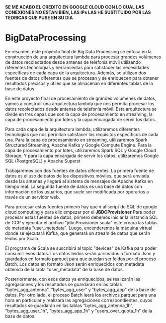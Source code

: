 #### SE ME ACABO EL CREDITO EN GOOGLE CLOUD CON LO CUAL LAS CONEXIONES NO ESTAN BIEN, LAS IPs LAS HE SUSTITUIDO POR LAS TEORICAS QUE PUSE EN SU DIA

# BigDataProcessing

En resumen, este proyecto final de Big Data Processing se enfoca en la construcción de una arquitectura lambda para procesar grandes volúmenes de datos recolectados desde antenas de telefonía móvil utilizando diferentes tecnologías y herramientas para satisfacer las necesidades específicas de cada capa de la arquitectura. Además, se utilizan dos fuentes de datos diferentes que se procesan y se enriquecen para obtener resultados precisos y útiles que se almacenan en diferentes tablas de la base de datos.

En este proyecto final de procesamiento de grandes volúmenes de datos, vamos a construir una arquitectura lambda que nos permita procesar los datos recolectados desde antenas de telefonía móvil. Esta arquitectura se divide en tres capas que son la capa de procesamiento en streaming, la capa de procesamiento por lotes y la capa encargada de servir los datos.

Para cada capa de la arquitectura lambda, utilizaremos diferentes tecnologías que nos permitan satisfacer los requisitos específicos de cada una. Para la capa de procesamiento en streaming, utilizaremos Spark Structured Streaming, Apache Kafka y Google Compute Engine. Para la capa de procesamiento por lotes, utilizaremos Spark SQL y Google Cloud Storage. Y para la capa encargada de servir los datos, utilizaremos Google SQL (PostgreSQL) y Apache Superst

Trabajaremos con dos fuentes de datos diferentes. La primera fuente de datos es el uso de datos de los dispositivos móviles, que será enviada desde las antenas y llegará al sistema de mensajes de Apache Kafka en tiempo real. La segunda fuente de datos es una base de datos con información de los usuarios, que suele ser modificada por operarios a través de un servidor web.

Para procesar estas fuentes primero hay que ir al script de SQL de google cloud computing y para ello empezar por el **JBDCProvisioner** Para poder procesar estas fuentes de datos, primero debemos iniciar la instancia SQL de GCP y ejecutar el archivo "jdbcProvisioner.scala" este creara las tablas 
de metadata "user_metadata". Luego, encenderemos la máquina virtual donde se ejecutará Kafka, que generará un stream de datos que serán leídos por Scala.

El programa de Scala se suscribirá al topic "devices" de Kafka para poder consumir esos datos. Los datos leídos serán parseados a formato Json y guardados en formato parquet para que puedan ser leídos por el proceso Batch. Los datos en formato Json serán enriquecidos con metadata obtenida de la tabla "user_metadata" de la base de datos.

Posteriormente, con esos datos ya enriquecidos, se realizarán las agregaciones y los resultados se guardarán en las tablas "bytes_agg_antenna", "bytes_agg_user" y "bytes_agg_app" de la base de datos. Por otro lado, el proceso Batch leerá los archivos parquet para una hora en particular y realizará las agregaciones correspondientes, cuyos resultados se guardarán en las tablas "bytes_agg_antenna_1h", "bytes_agg_user_1h", "bytes_agg_app_1h" y "users_over_quota_1h" de la base de datos.
